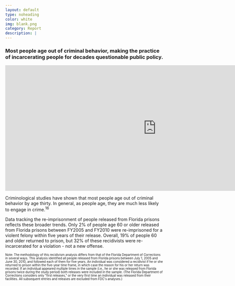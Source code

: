 ```yaml
---
layout: default
type: noheading
color: white
img: blank.png
category: Report
description: |
---
```

### Most people age out of criminal behavior, making the practice of incarcerating people for decades questionable public policy.

<iframe src="https://docs.google.com/spreadsheets/d/1JYdLIzzJ_YIQfhTkmtATkFLYm13CJQT7mrkqnKy1t_I/pubchart?oid=631930336&format=interactive" height='400' width='960' frameborder='0' scrolling='no'></iframe>

Criminological studies have shown that most people age out of criminal behavior by age thirty. In general, as people age, they are much less likely to engage in crime.<sup>16</sup>

Data tracking the re-imprisonment of people released from Florida prisons reflects these broader trends. Only 2% of people age 60 or older released from Florida prisons between FY2005 and FY2010 were re-imprisoned for a violent felony within five years of their release. Overall, 19% of people 60 and older returned to prison, but 32% of these recidivists were re-incarcerated for a violation - not a new offense.

<small><small>Note: The methodology of this recidivism analysis differs from that of the Florida Department of Corrections in several ways. This analysis identified all people released from Florida prisons between July 1, 2005 and June 30, 2010, and followed each of them for five years. An individual was considered a recidivist if he or she returned to prison within the five-year time frame, in which case the reason for his or her return was recorded. If an individual appeared multiple times in the sample (i.e., he or she was released from Florida prisons twice during the study period) both releases were included in the sample. (The Florida Department of Corrections considers only "first releases," or the very first time an individual was released from their facilities. All subsequent entries and releases are excluded from FDC's analyses.)</small></small>

